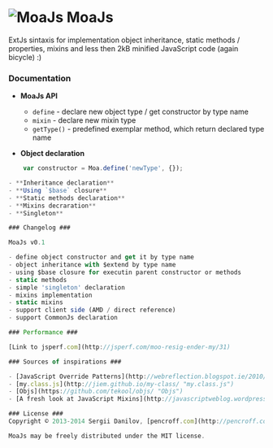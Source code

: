 ![MoaJs](https://raw.github.com/Pencroff/MoaJs/master/extras/moa-logo-web.png "MoaJs") MoaJs 
=====

ExtJs sintaxis for implementation object inheritance, static methods / properties, mixins and less then 2kB minified JavaScript code (again bicycle) :) 

### Documentation ###

- **MoaJs API**
		
	- `define` - declare new object type / get constructor by type name
	- `mixin` - declare new mixin type
	- `getType()` - predefined exemplar method, which return declared type name  


- **Object declaration**

```javascript
	var constructor = Moa.define('newType', {});

- **Inheritance declaration**
- **Using `$base` closure**
- **Static methods declaration**
- **Mixins decraration**
- **Singleton**

### Changelog ###

MoaJs v0.1

- define object constructor and get it by type name
- object inheritance with $extend by type name
- using $base closure for executin parent constructor or methods
- static methods
- simple 'singleton' declaration
- mixins implementation
- static mixins
- support client side (AMD / direct reference)
- support CommonJs declaration

### Performance ###

[Link to jsperf.com](http://jsperf.com/moo-resig-ender-my/31)

### Sources of inspirations ###

- [JavaScript Override Patterns](http://webreflection.blogspot.ie/2010/02/javascript-override-patterns.html "JavaScript Override Patterns")
- [my.class.js](http://jiem.github.io/my-class/ "my.class.js")
- [Objs](https://github.com/tekool/objs/ "Objs")
- [A fresh look at JavaScript Mixins](http://javascriptweblog.wordpress.com/2011/05/31/a-fresh-look-at-javascript-mixins/ "A fresh look at JavaScript Mixins")

### License ###
Copyright © 2013-2014 Sergii Danilov, [pencroff.com](http://pencroff.com "pencroff.com")

MoaJs may be freely distributed under the MIT license.

